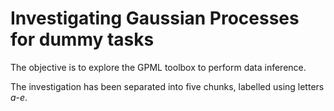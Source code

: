 # Investigating Gaussian Processes for dummy tasks

The objective is to explore the GPML toolbox to perform data inference.

The investigation has been separated into five chunks, labelled using letters *a-e*.
